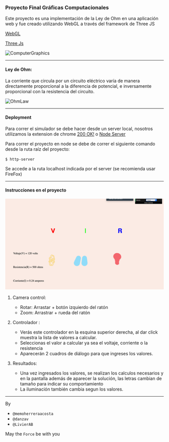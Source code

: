 ### Proyecto Final Gráficas Computacionales
Este proyecto es una implementación de la Ley de Ohm en una aplicación web y fue creado utilizando WebGL a través del framework de Three JS

[WebGL](https://get.webgl.org)

[Three Js](https://threejs.org)


![ComputerGraphics](https://www.insightsoftechnology.com/wp-content/uploads/2019/10/3D-Computer-Graphics-Used-in-Animation.png)


---
#### Ley de Ohm:
La corriente que circula por un circuito eléctrico varía de manera directamente proporcional a la diferencia de potencial, e inversamente proporcional con la resistencia del circuito.
   

![OhmLaw](https://cdn.todamateria.com/imagenes/ley-de-ohm1-0-cke-edited-1.jpg)


---
#### Deployment

Para correr el simulador se debe hacer desde un server local, nosotros utilizamos la extension de chrome [200 OK!](https://chrome.google.com/webstore/detail/web-server-for-chrome/ofhbbkphhbklhfoeikjpcbhemlocgigb) o [Node Server](https://www.npmjs.com/package/http-server)

Para correr el proyecto en node se debe de correr el siguiente comando desde la ruta raíz del proyecto:

`$ http-server`


Se accede a la ruta localhost indicada por el server (se recomienda usar FireFox)

---
#### Instrucciones en el proyecto

![Proyecto](./imagen.png)

1) Camera control:

    * Rotar: Arrastar + botón izquierdo del ratón 
    * Zoom: Arrastrar + rueda del ratón
    
2) Controlador :
    * Verás este controlador en la esquina superior derecha, al dar click muestra la lista de valores a calcular.
    * Seleccionas el valor a calcular ya sea el voltaje, corriente o la resistencia
    * Aparecerán 2 cuadros de diálogo para que ingreses los valores.
    
3) Resultados:

   * Una vez ingresados los valores, se realizan los calculos necesarios y en la pantalla además de aparecer la solución, las letras cambian de tamaño para indicar su comportamiento
   * La iluminación también cambia segun los valores.



----
By

- `@memoherreraacosta`
- `@danzav`
- `@LivierAB`

May the `Force` be with you
